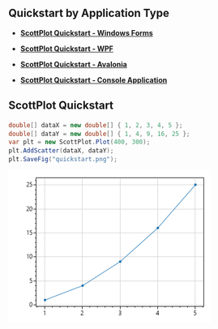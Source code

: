 ## Quickstart by Application Type

* [**ScottPlot Quickstart - Windows Forms**](winforms)

* [**ScottPlot Quickstart - WPF**](wpf)

* [**ScottPlot Quickstart - Avalonia**](avalonia)

* [**ScottPlot Quickstart - Console Application**](console)

## ScottPlot Quickstart

```cs
double[] dataX = new double[] { 1, 2, 3, 4, 5 };
double[] dataY = new double[] { 1, 4, 9, 16, 25 };
var plt = new ScottPlot.Plot(400, 300);
plt.AddScatter(dataX, dataY);
plt.SaveFig("quickstart.png");
```

![](console/scottplot-quickstart-console.png)